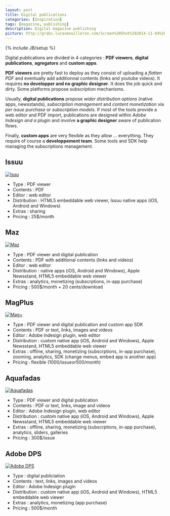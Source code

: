 ```yaml
---
layout: post
title: Digital publications
categories: [Inspiration]
tags: [magazine, publishing]
description: Digital magazine publishing
picture: http://grabs.lucasmouilleron.com/Screen%20Shot%202014-11-04%20at%2017.02.03.png
---
```

{% include JB/setup %}

Digital publications are divided in 4 categories : __PDF viewers__, __digital publications__, __agregators__ and __custom apps__.

__PDF viewers__ are pretty fast to deploy as they consist of uploading a _flatten PDF_ and eventually add additionnal contents (links and youtube videos).
It requires __no developper and no graphic designer__. It does the job quick and dirty. Some platforms propose subscription mechanisms.

Usually, __digital publications__ propose _wider distribution options_ (native apps, newsstands), _subscription management_ and _content monetization_ via _per issue purchase_ or _subscription models_.
If most of the tools provide a web editor and PDF import, publications are designed within _Adobe Indesign and a plugin_ and involve __a graphic designer__ aware of publication flows.

Finally, __custom apps__ are very flexible as they allow ... everything. They require of course a __developpement team__. Some tools and SDK help managing the subscriptions management.



## Issuu
[![Issu](http://grabs.lucasmouilleron.com/Screen%20Shot%202014-11-04%20at%2017.09.07.png)](http://issuu.com)

- Type : PDF viewer
- Contents : PDF
- Editor : web editor
- Distribution : HTML5 embeddable web viewer, Issuu native apps (iOS, Android and Windows)
- Extras : sharing
- Pricing : 25$/month

## Maz
[![Maz](http://grabs.lucasmouilleron.com/Screen%20Shot%202014-11-04%20at%2017.14.07.png)](http://www.mazdigital.com)

- Type : PDF viewer and digital publication
- Contents : PDF with additional contents (links and videos)
- Editor : web editor
- Distribution : native apps (iOS, Android and Windows), Apple Newsstand, HTML5 embeddable web viewer
- Extras : analytics, monetizing (subscrptions, in-app purchase)
- Pricing : 500$/month + 20 cents/download

## MagPlus
[![Mag+](http://grabs.lucasmouilleron.com/Screen%20Shot%202014-11-04%20at%2017.11.26.png)](http://www.magplus.com)

- Type : PDF viewer and digital publication and custom app SDK
- Contents : PDF or text, links, images and videos
- Editor : Adobe Indesign plugin, web editor
- Distribution : custom native app (iOS, Android and Windows), Apple Newsstand, HTML5 embeddable web viewer
- Extras : offline, sharing, monetizing (subscrptions, in-app purchase), zooming, analytics, SDK (change menus, embed app is another app)
- Pricing : flexible (1000$/issue or 500$/month)

## Aquafadas
[![Aquafadas](http://grabs.lucasmouilleron.com/Screen%20Shot%202014-11-04%20at%2017.13.10.png)](http://store.aquafadas.com)

- Type : PDF viewer and digital publication
- Contents : PDF or text, links, image and videos
- Editor : Adobe Indesign plugin, web editor
- Distribution : custom native app (iOS, Android and Windows), Apple Newsstand, HTML5 embeddable web viewer
- Extras : offline, sharing, monetizing (subscrptions, in-app purchase), analytics, sliders, galleries
- Pricing : 300$/issue

## Adobe DPS
[![Adobe DPS](http://grabs.lucasmouilleron.com/Screen%20Shot%202014-11-04%20at%2017.16.04.png)](http://www.adobe.com/fr/products/digital-publishing-suite-enterprise.html)

- Type : digital publiciation
- Contents : text, links, images and videos
- Editor : Adobe Indesign plugin
- Distribution : custom native app (iOS, Android and Windows), HTML5 embeddable web viewer
- Extras : analytics, monetizing (app purchase)
- Pricing : 500$/month